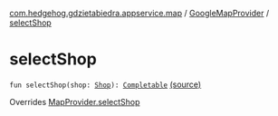 [com.hedgehog.gdzietabiedra.appservice.map](../index.md) / [GoogleMapProvider](index.md) / [selectShop](./select-shop.md)

# selectShop

`fun selectShop(shop: `[`Shop`](../../com.hedgehog.gdzietabiedra.domain/-shop/index.md)`): `[`Completable`](http://reactivex.io/RxJava/javadoc/io/reactivex/Completable.html) [(source)](https://github.com/asvid/GdzieTaBiedra/tree/master/app/src/main/java/com/hedgehog/gdzietabiedra/appservice/map/GoogleMapProvider.kt#L133)

Overrides [MapProvider.selectShop](../-map-provider/select-shop.md)


